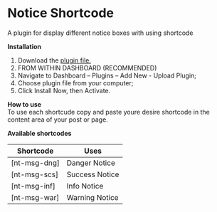 # Notice Shortcode
A plugin for  display different notice boxes with using shortcode

<strong>Installation</strong><br/>
1. Download the <a href="https://drive.google.com/file/d/1XyXN4wCcyTbBxHChfARz6vIRq4pTQfEX/view?usp=sharing"> plugin file.</a><br/>
2. FROM WITHIN DASHBOARD (RECOMMENDED)<br/>
3. Navigate to Dashboard – Plugins – Add New - Upload Plugin;<br/>
4. Choose plugin file from your computer;<br/>
5. Click Install Now, then Activate.<br/>


<strong>How to use</strong><br/>
To use each shortcude copy and paste youre desire shortcode in the content area of your post or page.


<strong>Available shortcodes</strong><br/>

<table class="table">
  <thead>
    <tr>
      <th scope="col">Shortcode</th>
      <th scope="col">Uses</th>
    </tr>
  </thead>
  <tbody>
    <tr>
      <td>[nt-msg-dng]</td>
      <td>Danger Notice</td>
    </tr>
    <tr>
      <td>[nt-msg-scs]</td>
      <td>Success Notice</td>
    </tr>
    <tr>
      <td>[nt-msg-inf]</td>
      <td>Info Notice</td>
    </tr>
    <tr>
      <td>[nt-msg-war]</td>
      <td>Warning Notice</td>
    </tr>
  </tbody>
</table>
